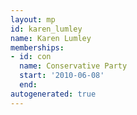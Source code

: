```yaml
---
layout: mp
id: karen_lumley
name: Karen Lumley
memberships:
- id: con
  name: Conservative Party
  start: '2010-06-08'
  end: 
autogenerated: true
---
```

